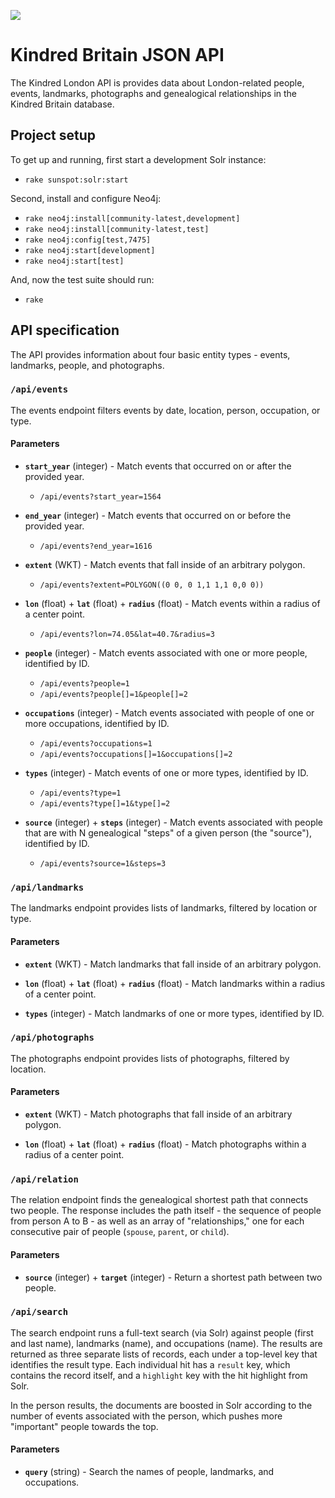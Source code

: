 
![](https://api.travis-ci.org/sul-cidr/kb-api.svg)

# Kindred Britain JSON API

The Kindred London API is provides data about London-related people, events, landmarks, photographs and genealogical relationships in the Kindred Britain database.

## Project setup

To get up and running, first start a development Solr instance:

  - `rake sunspot:solr:start`

Second, install and configure Neo4j:

  - `rake neo4j:install[community-latest,development]`
  - `rake neo4j:install[community-latest,test]`
  - `rake neo4j:config[test,7475]`
  - `rake neo4j:start[development]`
  - `rake neo4j:start[test]`

And, now the test suite should run:

  - `rake`

## API specification

The API provides information about four basic entity types - events, landmarks, people, and photographs.

### `/api/events`

The events endpoint filters events by date, location, person, occupation, or type.

#### Parameters

  - **`start_year`** (integer) - Match events that occurred on or after the provided year.
    - `/api/events?start_year=1564`

  - **`end_year`** (integer) - Match events that occurred on or before the provided year.
    - `/api/events?end_year=1616`

  - **`extent`** (WKT) - Match events that fall inside of an arbitrary polygon.
    - `/api/events?extent=POLYGON((0 0, 0 1,1 1,1 0,0 0))`

  - **`lon`** (float) + **`lat`** (float) + **`radius`** (float) - Match events within a radius of a center point.
    - `/api/events?lon=74.05&lat=40.7&radius=3`

  - **`people`** (integer) - Match events associated with one or more people, identified by ID.
    - `/api/events?people=1`
    - `/api/events?people[]=1&people[]=2`

  - **`occupations`** (integer) - Match events associated with people of one or more occupations, identified by ID.
    - `/api/events?occupations=1`
    - `/api/events?occupations[]=1&occupations[]=2`

  - **`types`** (integer) - Match events of one or more types, identified by ID.
    - `/api/events?type=1`
    - `/api/events?type[]=1&type[]=2`

  - **`source`** (integer) + **`steps`** (integer) - Match events associated with people that are with N genealogical "steps" of a given person (the "source"), identified by ID.
    - `/api/events?source=1&steps=3`

### `/api/landmarks`

The landmarks endpoint provides lists of landmarks, filtered by location or type.

#### Parameters

  - **`extent`** (WKT) - Match landmarks that fall inside of an arbitrary polygon.

  - **`lon`** (float) + **`lat`** (float) + **`radius`** (float) - Match landmarks within a radius of a center point.

  - **`types`** (integer) - Match landmarks of one or more types, identified by ID.

### `/api/photographs`

The photographs endpoint provides lists of photographs, filtered by location.

#### Parameters

  - **`extent`** (WKT) - Match photographs that fall inside of an arbitrary polygon.

  - **`lon`** (float) + **`lat`** (float) + **`radius`** (float) - Match photographs within a radius of a center point.

### `/api/relation`

The relation endpoint finds the genealogical shortest path that connects two people. The response includes the path itself - the sequence of people from person A to B - as well as an array of "relationships," one for each consecutive pair of people (`spouse`, `parent`, or `child`).

#### Parameters

  - **`source`** (integer) + **`target`** (integer) - Return a shortest path between two people.

### `/api/search`

The search endpoint runs a full-text search (via Solr) against people (first and last name), landmarks (name), and occupations (name). The results are returned as three separate lists of records, each under a top-level key that identifies the result type. Each individual hit has a `result` key, which contains the record itself, and a `highlight` key with the hit highlight from Solr.

In the person results, the documents are boosted in Solr according to the number of events associated with the person, which pushes more "important" people towards the top.

#### Parameters

  - **`query`** (string) - Search the names of people, landmarks, and occupations.
